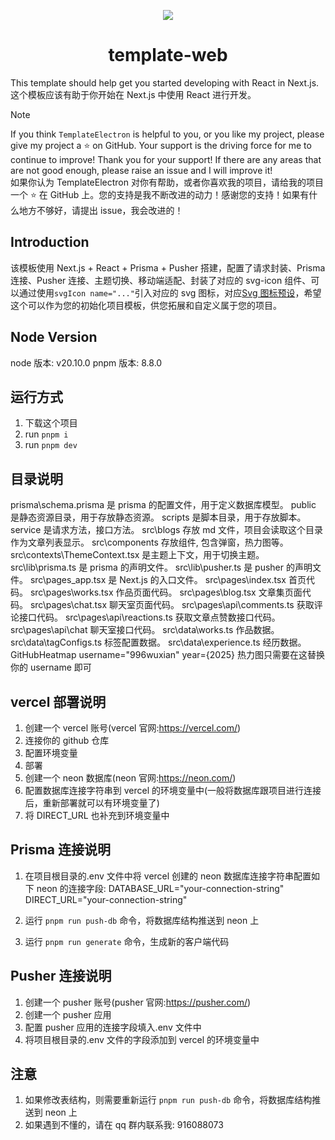 <p align="center"><img src="/public/favicon.ico" /></p>

<h1 align="center">template-web</h1>

This template should help get you started developing with React in Next.js.
<br>
这个模板应该有助于你开始在 Next.js 中使用 React 进行开发。

> [!NOTE]
> If you think `TemplateElectron` is helpful to you, or you like my project, please give my project a ⭐️ on GitHub. Your support is the driving force for me to continue to improve! Thank you for your support! If there are any areas that are not good enough, please raise an issue and I will improve it!
> <br>
> 如果你认为 TemplateElectron 对你有帮助，或者你喜欢我的项目，请给我的项目一个 ⭐️ 在 GitHub 上。您的支持是我不断改进的动力！感谢您的支持！如果有什么地方不够好，请提出 issue，我会改进的！

## Introduction

该模板使用 Next.js + React + Prisma + Pusher 搭建，配置了请求封装、Prisma 连接、Pusher 连接、主题切换、移动端适配、封装了对应的 svg-icon 组件、可以通过使用`svgIcon name="..."`引入对应的 svg 图标，对应[Svg 图标预设](https://yesicon.app/logos/?lang=zh-hans)，希望这个可以作为您的初始化项目模板，供您拓展和自定义属于您的项目。

## Node Version

node 版本: v20.10.0
pnpm 版本: 8.8.0

## 运行方式

1. 下载这个项目
2. run `pnpm i`
3. run `pnpm dev`

## 目录说明

prisma\schema.prisma 是 prisma 的配置文件，用于定义数据库模型。
public 是静态资源目录，用于存放静态资源。
scripts 是脚本目录，用于存放脚本。
service 是请求方法，接口方法。
src\blogs 存放 md 文件，项目会读取这个目录作为文章列表显示。
src\components 存放组件, 包含弹窗，热力图等。
src\contexts\ThemeContext.tsx 是主题上下文，用于切换主题。
src\lib\prisma.ts 是 prisma 的声明文件。
src\lib\pusher.ts 是 pusher 的声明文件。
src\pages_app.tsx 是 Next.js 的入口文件。
src\pages\index.tsx 首页代码。
src\pages\works.tsx 作品页面代码。
src\pages\blog.tsx 文章集页面代码。
src\pages\chat.tsx 聊天室页面代码。
src\pages\api\comments.ts 获取评论接口代码。
src\pages\api\reactions.ts 获取文章点赞数接口代码。
src\pages\api\chat 聊天室接口代码。
src\data\works.ts 作品数据。
src\data\tagConfigs.ts 标签配置数据。
src\data\experience.ts 经历数据。
GitHubHeatmap username="996wuxian" year={2025} 热力图只需要在这替换你的 username 即可

## vercel 部署说明

1. 创建一个 vercel 账号(vercel 官网:https://vercel.com/)
2. 连接你的 github 仓库
3. 配置环境变量
4. 部署
5. 创建一个 neon 数据库(neon 官网:https://neon.com/)
6. 配置数据库连接字符串到 vercel 的环境变量中(一般将数据库跟项目进行连接后，重新部署就可以有环境变量了)
7. 将 DIRECT_URL 也补充到环境变量中

## Prisma 连接说明

1. 在项目根目录的.env 文件中将 vercel 创建的 neon 数据库连接字符串配置如下 neon 的连接字段:
   DATABASE_URL="your-connection-string"
   DIRECT_URL="your-connection-string"

2. 运行 `pnpm run push-db` 命令，将数据库结构推送到 neon 上
3. 运行 `pnpm run generate` 命令，生成新的客户端代码

## Pusher 连接说明

1. 创建一个 pusher 账号(pusher 官网:https://pusher.com/)
2. 创建一个 pusher 应用
3. 配置 pusher 应用的连接字段填入.env 文件中
4. 将项目根目录的.env 文件的字段添加到 vercel 的环境变量中

## 注意

1. 如果修改表结构，则需要重新运行 `pnpm run push-db` 命令，将数据库结构推送到 neon 上
2. 如果遇到不懂的，请在 qq 群内联系我: 916088073
